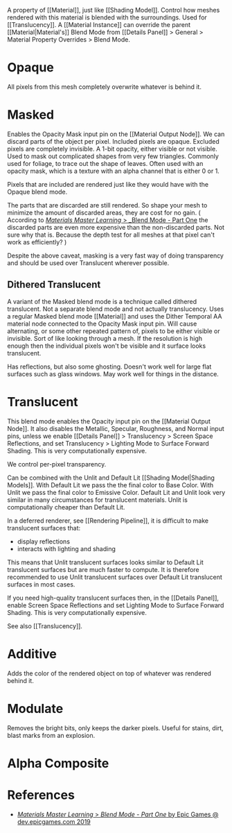 A property of [[Material]], just like [[Shading Model]].
Control how meshes rendered with this material is blended with the surroundings.
Used for [[Translucency]].
A [[Material Instance]] can override the parent [[Material|Material's]] Blend Mode from [[Details Panel]] > General > Material Property Overrides > Blend Mode.

# Opaque
All pixels from this mesh completely overwrite whatever is behind it.

# Masked

Enables the Opacity Mask input pin on the [[Material Output Node]].
We can discard parts of the object per pixel.
Included pixels are opaque.
Excluded pixels are completely invisible.
A 1-bit opacity, either visible or not visible.
Used to mask out complicated shapes from very few triangles.
Commonly used for foliage, to trace out the shape of leaves.
Often used with an opacity mask, which is a texture with an alpha channel that is either 0 or 1.

Pixels that are included are rendered just like they would have with the Opaque blend mode.

The parts that are discarded are still rendered.
So shape your mesh to minimize the amount of discarded areas, they are cost for no gain.
(
According to [_Materials Master Learning_ > _Blend Mode - Part One](https://dev.epicgames.com/community/learning/courses/2dy/unreal-engine-materials-master-learning/EV7/blend-mode-part-one) the discarded parts are even more expensive than the non-discarded parts.
Not sure why that is.
Because the depth test for all meshes at that pixel can't work as efficiently?
)

Despite the above caveat, masking is a very fast way of doing transparency and should be used over Translucent wherever possible.

## Dithered Translucent

A variant of the Masked blend mode is a technique called dithered translucent.
Not a separate blend mode and not actually translucency.
Uses a regular Masked blend mode [[Material]] and uses the Dither Temporal AA material node connected to the Opacity Mask input pin.
Will cause alternating, or some other repeated pattern of, pixels to be either visible or invisible.
Sort of like looking through a mesh.
If the resolution is high enough then the individual pixels won't be visible and it surface looks translucent.

Has reflections, but also some ghosting.
Doesn't work well for large flat surfaces such as glass windows.
May work well for things in the distance.

# Translucent

This blend mode enables the Opacity input pin on the [[Material Output Node]].
It also disables the Metallic, Specular, Roughness, and Normal input pins,
unless we enable [[Details Panel]] > Translucency > Screen Space Reflections,
and set Translucency > Lighting Mode to Surface Forward Shading.
This is very computationally expensive.

We control per-pixel transparency.

Can be combined with the Unlit and Default Lit  [[Shading Model|Shading Models]].
With Default Lit we pass the the final color to Base Color.
With Unlit we pass the final color to Emissive Color.
Default Lit and Unlit look very similar in many circumstances for translucent materials.
Unlit is computationally cheaper than Default Lit.

In a deferred renderer, see [[Rendering Pipeline]], it is difficult to make translucent surfaces that:
- display reflections
- interacts with lighting and shading

This means that Unlit translucent surfaces looks similar to Default Lit translucent surfaces but are much faster to compute.
It is therefore recommended to use Unlit translucent surfaces over Default Lit translucent surfaces in most cases.

If you need high-quality translucent surfaces then, in the [[Details Panel]], enable Screen Space Reflections and set Lighting Mode to Surface Forward Shading.
This is very computationally expensive.

See also [[Translucency]].


# Additive

Adds the color of the rendered object on top of whatever was rendered behind it.

# Modulate

Removes the bright bits, only keeps the darker pixels.
Useful for stains, dirt, blast marks from an explosion.

# Alpha Composite

# References

- [_Materials Master Learning_ > _Blend Mode - Part One_ by Epic Games @ dev.epicgames.com 2019](https://dev.epicgames.com/community/learning/courses/2dy/unreal-engine-materials-master-learning/EV7/blend-mode-part-one)